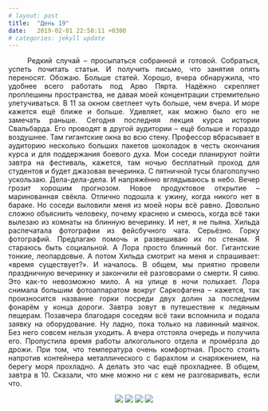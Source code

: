 ```yaml
---
# layout: post
title:  "День 19"
date:   2019-02-01 22:58:11 +0300
# categories: jekyll update
---
```


<div style="text-align: justify">
&nbsp;&nbsp;&nbsp;&nbsp;
Редкий случай – просыпаться собранной и готовой. Собраться, успеть почитать статьи. И получить письмо, что занятия опять переносят. Обожаю. Больше статей. Хорошо, вчера обнаружила, что удобнее всего работать под Арво Пярта. Надёжно скрепляет проплешины пространства, не давая моей концентрации стремительно улетучиваться. В 11 за окном светлеет чуть больше, чем вчера. И море кажется ещё ближе и больше. Удивляет, как можно было его не замечать раньше. Сегодня последняя лекция курса истории Свальбарда. Его проводят в другой аудитории – ещё больше и гораздо воздушнее. Там гигантские окна во всю стену. Профессор вбрасывает в аудиторию несколько больших пакетов шоколадок в честь окончания курса и для поддержания боевого духа. Мои соседи планируют пойти завтра на фестиваль, кажется, там ночью бесплатный проход для студентов и будет джазовая вечеринка. С пятничной тусы благополучно ускользаю. Дела-дела-дела. И напряжённо вглядываюсь в небо. Вечер грозит хорошим прогнозом. Новое продуктовое открытие – маринованная свёкла. Отлично подошла к ужину, когда никого нет в бараке. Но соседи выловили меня из моей норы всё равно. Довольно сложно объяснить человеку, почему краснею и смеюсь, когда всё таки вылезаю из комнаты на блинную вечеринку. И нет, я не пьяна. Хильда распечатала фотографии из фейсбучного чата. Серьёзно. Горку фотографий. Предлагаю помочь и развешиваю их по стенам. Я стараюсь быть социальной. А Лора просто блинный бог. Гигантские тонкие, леопардовые. А потом Хильда смотрит на меня и спрашивает: «время существует?». И началось. В общем, мы приятно провели праздничную вечеринку и закончили её разговорами о смерти. Я сияю. Это как-то невозможно мило. А на улице в ночи полыхает. Лора снимала большим фотоаппаратом вокруг Саркофагена – кажется, так произносится название горки посреди двух долин за последним фонарём у конца дороги. Завтра зовут в путешествие к ледяным пещерам. Позавчера благодаря соседям всё таки вспомнила и подала заявку на оборудование. Ну ладно, пока только на лавинный маячок. Без него совсем нельзя уходить. А вчера отстояла очередь и получила его. Пропустила время работы алкогольного отдела и промёрзла до дрожи. При том, что температура очень комфортная. Просто стоять напротив контейнера металлического с барахлом и снаряжением, на берегу моря прохладно. А делать это час ещё прохладнее. В общем, завтра в 10. Сказали, что мне можно ни с кем не разговаривать, если что.
</div>

<p align="center">
    <img src="{{site.baseurl}}/assets/images/95.png" />
    <img src="{{site.baseurl}}/assets/images/96.png" />
    <img src="{{site.baseurl}}/assets/images/97.png" />
    <img src="{{site.baseurl}}/assets/images/98.png" />
</p>


